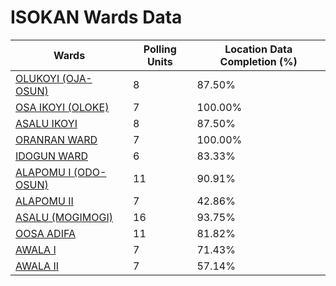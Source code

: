 
# ISOKAN Wards Data

| Wards | Polling Units | Location Data Completion (%) |
| ---- | ----- | ------- |
| [OLUKOYI (OJA-OSUN)](./wards/17925-olukoyi-(oja-osun)) | 8 | 87.50% |
| [OSA IKOYI (OLOKE)](./wards/17926-osa-ikoyi-(oloke)) | 7 | 100.00% |
| [ASALU IKOYI](./wards/17927-asalu-ikoyi) | 8 | 87.50% |
| [ORANRAN WARD](./wards/17928-oranran-ward) | 7 | 100.00% |
| [IDOGUN WARD](./wards/17929-idogun-ward) | 6 | 83.33% |
| [ALAPOMU  I (ODO-OSUN)](./wards/17930-alapomu-i-(odo-osun)) | 11 | 90.91% |
| [ALAPOMU  II](./wards/17931-alapomu-ii) | 7 | 42.86% |
| [ASALU (MOGIMOGI)](./wards/17932-asalu-(mogimogi)) | 16 | 93.75% |
| [OOSA ADIFA](./wards/17933-oosa-adifa) | 11 | 81.82% |
| [AWALA  I](./wards/17934-awala-i) | 7 | 71.43% |
| [AWALA  II](./wards/17935-awala-ii) | 7 | 57.14% |




